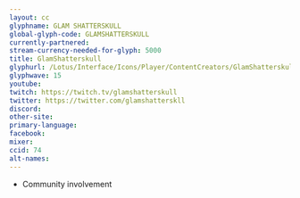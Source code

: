 ```yaml
---
layout: cc
glyphname: GLAM SHATTERSKULL
global-glyph-code: GLAMSHATTERSKULL
currently-partnered:
stream-currency-needed-for-glyph: 5000
title: GlamShatterskull
glyphurl: /Lotus/Interface/Icons/Player/ContentCreators/GlamShatterskull.png
glyphwave: 15
youtube:
twitch: https://twitch.tv/glamshatterskull
twitter: https://twitter.com/glamshatterskll
discord:
other-site:
primary-language:
facebook:
mixer:
ccid: 74
alt-names:
---
```

* Community involvement
